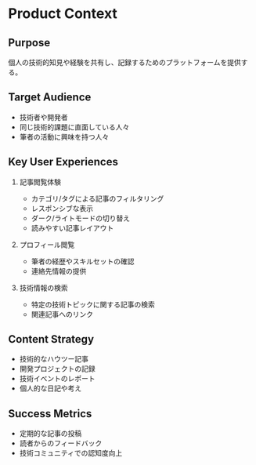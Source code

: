 # Product Context

## Purpose
個人の技術的知見や経験を共有し、記録するためのプラットフォームを提供する。

## Target Audience
- 技術者や開発者
- 同じ技術的課題に直面している人々
- 筆者の活動に興味を持つ人々

## Key User Experiences
1. 記事閲覧体験
   - カテゴリ/タグによる記事のフィルタリング
   - レスポンシブな表示
   - ダーク/ライトモードの切り替え
   - 読みやすい記事レイアウト

2. プロフィール閲覧
   - 筆者の経歴やスキルセットの確認
   - 連絡先情報の提供

3. 技術情報の検索
   - 特定の技術トピックに関する記事の検索
   - 関連記事へのリンク

## Content Strategy
- 技術的なハウツー記事
- 開発プロジェクトの記録
- 技術イベントのレポート
- 個人的な日記や考え

## Success Metrics
- 定期的な記事の投稿
- 読者からのフィードバック
- 技術コミュニティでの認知度向上
